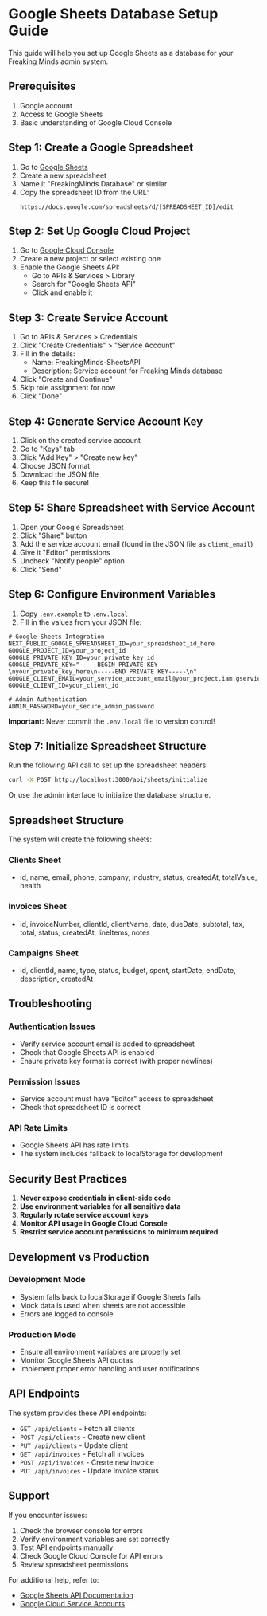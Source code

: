 # Google Sheets Database Setup Guide

This guide will help you set up Google Sheets as a database for your Freaking Minds admin system.

## Prerequisites

1. Google account
2. Access to Google Sheets
3. Basic understanding of Google Cloud Console

## Step 1: Create a Google Spreadsheet

1. Go to [Google Sheets](https://sheets.google.com)
2. Create a new spreadsheet
3. Name it "FreakingMinds Database" or similar
4. Copy the spreadsheet ID from the URL:
   ```
   https://docs.google.com/spreadsheets/d/[SPREADSHEET_ID]/edit
   ```

## Step 2: Set Up Google Cloud Project

1. Go to [Google Cloud Console](https://console.cloud.google.com)
2. Create a new project or select existing one
3. Enable the Google Sheets API:
   - Go to APIs & Services > Library
   - Search for "Google Sheets API"
   - Click and enable it

## Step 3: Create Service Account

1. Go to APIs & Services > Credentials
2. Click "Create Credentials" > "Service Account"
3. Fill in the details:
   - Name: FreakingMinds-SheetsAPI
   - Description: Service account for Freaking Minds database
4. Click "Create and Continue"
5. Skip role assignment for now
6. Click "Done"

## Step 4: Generate Service Account Key

1. Click on the created service account
2. Go to "Keys" tab
3. Click "Add Key" > "Create new key"
4. Choose JSON format
5. Download the JSON file
6. Keep this file secure!

## Step 5: Share Spreadsheet with Service Account

1. Open your Google Spreadsheet
2. Click "Share" button
3. Add the service account email (found in the JSON file as `client_email`)
4. Give it "Editor" permissions
5. Uncheck "Notify people" option
6. Click "Send"

## Step 6: Configure Environment Variables

1. Copy `.env.example` to `.env.local`
2. Fill in the values from your JSON file:

```env
# Google Sheets Integration
NEXT_PUBLIC_GOOGLE_SPREADSHEET_ID=your_spreadsheet_id_here
GOOGLE_PROJECT_ID=your_project_id
GOOGLE_PRIVATE_KEY_ID=your_private_key_id
GOOGLE_PRIVATE_KEY="-----BEGIN PRIVATE KEY-----\nyour_private_key_here\n-----END PRIVATE KEY-----\n"
GOOGLE_CLIENT_EMAIL=your_service_account_email@your_project.iam.gserviceaccount.com
GOOGLE_CLIENT_ID=your_client_id

# Admin Authentication
ADMIN_PASSWORD=your_secure_admin_password
```

**Important:** Never commit the `.env.local` file to version control!

## Step 7: Initialize Spreadsheet Structure

Run the following API call to set up the spreadsheet headers:

```bash
curl -X POST http://localhost:3000/api/sheets/initialize
```

Or use the admin interface to initialize the database structure.

## Spreadsheet Structure

The system will create the following sheets:

### Clients Sheet
- id, name, email, phone, company, industry, status, createdAt, totalValue, health

### Invoices Sheet  
- id, invoiceNumber, clientId, clientName, date, dueDate, subtotal, tax, total, status, createdAt, lineItems, notes

### Campaigns Sheet
- id, clientId, name, type, status, budget, spent, startDate, endDate, description, createdAt

## Troubleshooting

### Authentication Issues
- Verify service account email is added to spreadsheet
- Check that Google Sheets API is enabled
- Ensure private key format is correct (with proper newlines)

### Permission Issues
- Service account must have "Editor" access to spreadsheet
- Check that spreadsheet ID is correct

### API Rate Limits
- Google Sheets API has rate limits
- The system includes fallback to localStorage for development

## Security Best Practices

1. **Never expose credentials in client-side code**
2. **Use environment variables for all sensitive data**
3. **Regularly rotate service account keys**
4. **Monitor API usage in Google Cloud Console**
5. **Restrict service account permissions to minimum required**

## Development vs Production

### Development Mode
- System falls back to localStorage if Google Sheets fails
- Mock data is used when sheets are not accessible
- Errors are logged to console

### Production Mode  
- Ensure all environment variables are properly set
- Monitor Google Sheets API quotas
- Implement proper error handling and user notifications

## API Endpoints

The system provides these API endpoints:

- `GET /api/clients` - Fetch all clients
- `POST /api/clients` - Create new client
- `PUT /api/clients` - Update client
- `GET /api/invoices` - Fetch all invoices
- `POST /api/invoices` - Create new invoice
- `PUT /api/invoices` - Update invoice status

## Support

If you encounter issues:

1. Check the browser console for errors
2. Verify environment variables are set correctly
3. Test API endpoints manually
4. Check Google Cloud Console for API errors
5. Review spreadsheet permissions

For additional help, refer to:
- [Google Sheets API Documentation](https://developers.google.com/sheets/api)
- [Google Cloud Service Accounts](https://cloud.google.com/iam/docs/service-accounts)